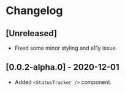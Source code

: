 # Changelog

## [Unreleased]

- Fixed some minor styling and a11y issue.

## [0.0.2-alpha.0] - 2020-12-01

- Added `<StatusTracker />` component.
